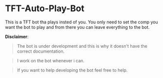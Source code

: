 # TFT-Auto-Play-Bot
This is a TFT bot tha plays insted of you. You only need to set the comp you want the bot to play and from there you can leave everything to the bot.

**Disclaimer**:

>The bot is under development and this is why it doesn't have the correct documentation.

>I work on the bot whenever i can.

>If you want to help developing the bot feel free to help.
